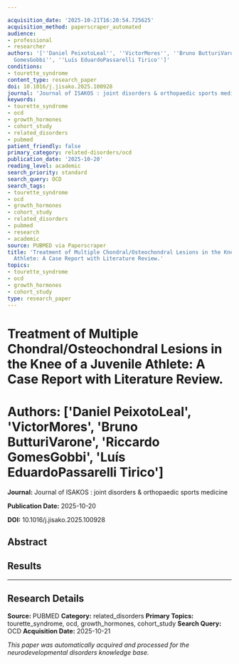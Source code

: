 ```yaml
---

acquisition_date: '2025-10-21T16:20:54.725625'
acquisition_method: paperscraper_automated
audience:
- professional
- researcher
authors: '[''Daniel PeixotoLeal'', ''VictorMores'', ''Bruno ButturiVarone'', ''Riccardo
  GomesGobbi'', ''Luís EduardoPassarelli Tirico'']'
conditions:
- tourette_syndrome
content_type: research_paper
doi: 10.1016/j.jisako.2025.100928
journal: 'Journal of ISAKOS : joint disorders & orthopaedic sports medicine'
keywords:
- tourette_syndrome
- ocd
- growth_hormones
- cohort_study
- related_disorders
- pubmed
patient_friendly: false
primary_category: related-disorders/ocd
publication_date: '2025-10-20'
reading_level: academic
search_priority: standard
search_query: OCD
search_tags:
- tourette_syndrome
- ocd
- growth_hormones
- cohort_study
- related_disorders
- pubmed
- research
- academic
source: PUBMED via Paperscraper
title: 'Treatment of Multiple Chondral/Osteochondral Lesions in the Knee of a Juvenile
  Athlete: A Case Report with Literature Review.'
topics:
- tourette_syndrome
- ocd
- growth_hormones
- cohort_study
type: research_paper
---
```




# Treatment of Multiple Chondral/Osteochondral Lesions in the Knee of a Juvenile Athlete: A Case Report with Literature Review.

# **Authors:** ['Daniel PeixotoLeal', 'VictorMores', 'Bruno ButturiVarone', 'Riccardo GomesGobbi', 'Luís EduardoPassarelli Tirico']

**Journal:** Journal of ISAKOS : joint disorders & orthopaedic sports medicine

**Publication Date:** 2025-10-20

**DOI:** 10.1016/j.jisako.2025.100928

## Abstract

## Results

---

## Research Details

**Source:** PUBMED
**Category:** related_disorders
**Primary Topics:** tourette_syndrome, ocd, growth_hormones, cohort_study
**Search Query:** OCD
**Acquisition Date:** 2025-10-21

*This paper was automatically acquired and processed for the neurodevelopmental disorders knowledge base.*
